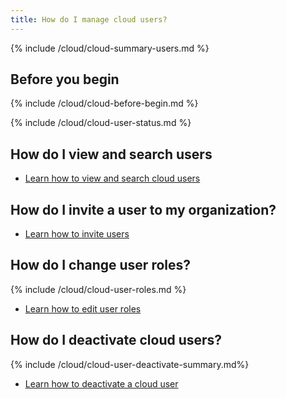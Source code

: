 ```yaml
---
title: How do I manage cloud users?
---
```


{% include /cloud/cloud-summary-users.md %}

## Before you begin

{% include /cloud/cloud-before-begin.md %}

<!--this next include has its own heading-->
{% include /cloud/cloud-user-status.md %}

## How do I view and search users

* [Learn how to view and search cloud users](/cloud/cloud-configuration/cloud-users-view-search)

## How do I invite a user to my organization?

* [Learn how to invite users](/cloud/cloud-configuration/cloud-user-invite)

## How do I change user roles?

{% include /cloud/cloud-user-roles.md %}

* [Learn how to edit user roles](/cloud/cloud-configuration/cloud-user-edit)

## How do I deactivate cloud users?

{% include /cloud/cloud-user-deactivate-summary.md%}

* [Learn how to deactivate a cloud user](/cloud/cloud-configuration/cloud-user-deactivate)
